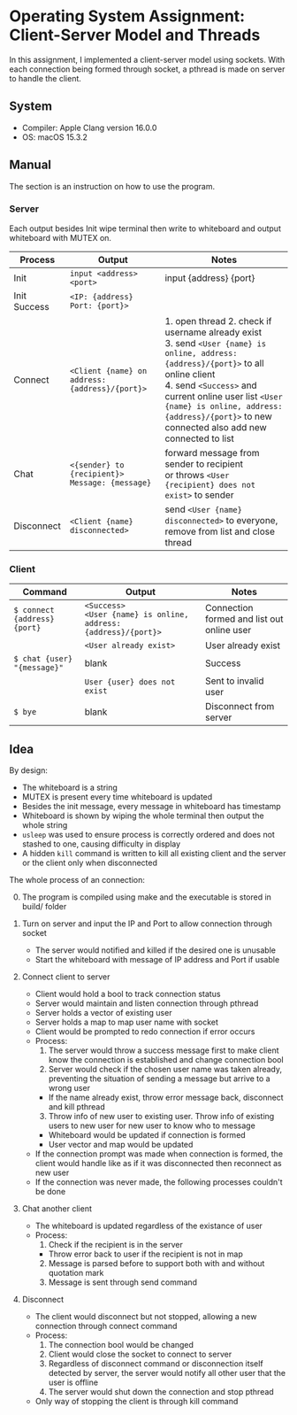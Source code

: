 # Operating System Assignment: Client-Server Model and Threads
In this assignment, I implemented a client-server model using sockets. With each connection being formed through socket, a pthread is made on server to handle the client.
## System
 - Compiler: Apple Clang version 16.0.0
 - OS: macOS 15.3.2
## Manual
The section is an instruction on how to use the program.
### Server
Each output besides Init wipe terminal then write to whiteboard and output whiteboard with MUTEX on.

|Process|Output|Notes|
|---|---|---|
|Init|`input <address> <port>`|input {address} {port}|
|Init Success|`<IP: {address} Port: {port}>`||
|Connect|`<Client {name} on address: {address}/{port}>`|1. open thread 2. check if username already exist <br> 3. send `<User {name} is online, address: {address}/{port}>` to all online client <br> 4. send `<Success>` and current online user list `<User {name} is online, address: {address}/{port}>` to new connected also add new connected to list|
|Chat|`<{sender} to {recipient}> Message: {message}`|forward message from sender to recipient <br> or throws `<User {recipient} does not exist>` to sender|
|Disconnect|`<Client {name} disconnected>`|send `<User {name} disconnected>` to everyone, remove from list and close thread|

### Client
|Command|Output|Notes|
|---|---|---|
|`$ connect {address} {port}`|`<Success>` <br> `<User {name} is online, address: {address}/{port}>`|Connection formed and list out online user|
||`<User already exist>`|User already exist|
|`$ chat {user} "{message}"`|blank|Success|
||`User {user} does not exist`|Sent to invalid user|
|`$ bye`|blank|Disconnect from server|

## Idea

By design:
 - The whiteboard is a string
 - MUTEX is present every time whiteboard is updated
 - Besides the init message, every message in whiteboard has timestamp
 - Whiteboard is shown by wiping the whole terminal then output the whole string
 - `usleep` was used to ensure process is correctly ordered and does not stashed to one, causing difficulty in display
 - A hidden `kill` command is written to kill all existing client and the server or the client only when disconnected

The whole process of an connection:

0. The program is compiled using make and the executable is stored in build/ folder

1. Turn on server and input the IP and Port to allow connection through socket
    - The server would notified and killed if the desired one is unusable
    - Start the whiteboard with message of IP address and Port if usable
2. Connect client to server
    - Client would hold a bool to track connection status
    - Server would maintain and listen connection through pthread
    - Server holds a vector of existing user
    - Server holds a map to map user name with socket
    - Client would be prompted to redo connection if error occurs
    - Process:
        1. The server would throw a success message first to make client know the connection is established and change connection bool
        2. Server would check if the chosen user name was taken already, preventing the situation of sending a message but arrive to a wrong user
        - If the name already exist, throw error message back, disconnect and kill pthread
        3. Throw info of new user to existing user. Throw info of existing users to new user for new user to know who to message
        - Whiteboard would be updated if connection is formed
        - User vector and map would be updated
    - If the connection prompt was made when connection is formed, the client would handle like as if it was disconnected then reconnect as new user
    - If the connection was never made, the following processes couldn't be done
3. Chat another client
     - The whiteboard is updated regardless of the existance of user
     - Process:
        1. Check if the recipient is in the server
        - Throw error back to user if the recipient is not in map
        2. Message is parsed before to support both with and without quotation mark
        3. Message is sent through send command
       
4. Disconnect
     - The client would disconnect but not stopped, allowing a new connection through connect command
     - Process:
        1. The connection bool would be changed
        2. Client would close the socket to connect to server
        3. Regardless of disconnect command or disconnection itself detected by server, the server would notify all other user that the user is offline
        4. The server would shut down the connection and stop pthread
     - Only way of stopping the client is through kill command